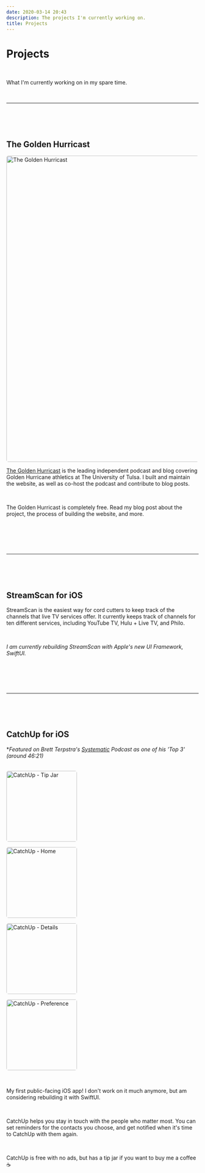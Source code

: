 ```yaml
---
date: 2020-03-14 20:43
description: The projects I'm currently working on.
title: Projects
---
```

# Projects

<br /> 

What I'm currently working on in my spare time.

<br />

---

<br /> <br /> <br />

## The Golden Hurricast

<style type="text/css">
@media screen and (max-width: 900px) {
.resizable-image img {
max-width: 315px;
}
}
</style>

<div class="resizable-image">
    <a href="https://thegoldenhurricast.com" target="_blank"><img src="../project_images/TGH-web.png" alt="The Golden Hurricast" style="border-radius: 5px; width:800px;"/></a>
</div>

<p>
<a href="https://thegoldenhurricast.com" target="_blank">The Golden Hurricast</a> is the leading independent podcast and blog covering Golden Hurricane athletics at The University of Tulsa. I built and maintain the website, as well as co-host the podcast and contribute to blog posts.
</p>

<br />

The Golden Hurricast is completely free. Read my blog post about the project, the process of building the website, and more.

<br /> <br /> <br /> <br />

---

<br/> <br /> <br />

## StreamScan for iOS

StreamScan is the easiest way for cord cutters to keep track of the channels that live TV services offer. It currently keeps track of channels for ten different services, including YouTube TV, Hulu + Live TV, and Philo.

<br />

*I am currently rebuilding StreamScan with Apple's new UI Framework, SwiftUI.*

<br /> <br /> <br /> <br />

---

<br /> <br /> <br />

## CatchUp for iOS

**Featured on Brett Terpstra's <a href="https://esn.fm/systematic/218" target="_blank">Systematic</a> Podcast as one of his 'Top 3' (around 46:21)*

<br />

<div>
<a href="https://apps.apple.com/us/app/catchup-keep-in-touch/id1358023550" target="_blank"><img src="../project_images/catchup-tipjar.png" alt="CatchUp - Tip Jar" style="border-radius: 5px; margin-right: 15px; width:185px;"/></a>

<a href="https://apps.apple.com/us/app/catchup-keep-in-touch/id1358023550" target="_blank"><img src="../project_images/catchup-home.png" alt="CatchUp - Home" style="border-radius: 5px; margin-right: 15px; width:185px;"/></a>

<a href="https://apps.apple.com/us/app/catchup-keep-in-touch/id1358023550" target="_blank"><img src="../project_images/catchup-details.png" alt="CatchUp - Details" style="border-radius: 5px; margin-right: 15px; width:185px;"/></a>

<a href="https://apps.apple.com/us/app/catchup-keep-in-touch/id1358023550" target="_blank"><img src="../project_images/catchup-preference.png" alt="CatchUp - Preference" style="border-radius: 5px; margin-right: 15px; width:185px;"/></a>
</div>

<br />

My first public-facing iOS app! I don't work on it much anymore, but am considering rebuilding it with SwiftUI.

<br />

CatchUp helps you stay in touch with the people who matter most. You can set reminders for the contacts you choose, and get notified when it's time to CatchUp with them again.

<br />

CatchUp is free with no ads, but has a tip jar if you want to buy me a coffee ☕

<br />

<a href="https://itunes.apple.com/us/app/catchup-keep-in-touch/id1358023550" target="_blank" style="display:inline-block;overflow:hidden;background:url(https://linkmaker.itunes.apple.com/assets/shared/badges/en-us/appstore-lrg.svg) no-repeat;width:270px;height:80px;background-size:contain;"></a>


